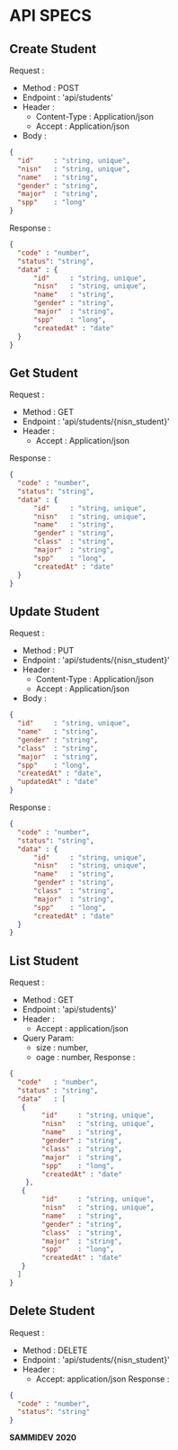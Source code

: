 # API SPECS
## Create Student

Request :
- Method    : POST
- Endpoint  : 'api/students'
- Header    :
    - Content-Type : Application/json
    - Accept       : Application/json
- Body      : 

```json
{
  "id"     : "string, unique",
  "nisn"   : "string, unique",
  "name"   : "string",
  "gender" : "string",
  "major"  : "string",
  "spp"    : "long"
}
```

Response :

```json
{
  "code" : "number",
  "status": "string",
  "data" : {
      "id"     : "string, unique",
      "nisn"   : "string, unique",
      "name"   : "string",
      "gender" : "string",
      "major"  : "string",
      "spp"    : "long",
      "createdAt" : "date"
  }
}
```

## Get Student

Request :
- Method    : GET
- Endpoint  : 'api/students/{nisn_student}'
- Header    :
    - Accept       : Application/json

Response :

```json
{
  "code" : "number",
  "status": "string",
  "data" : {
      "id"     : "string, unique",
      "nisn"   : "string, unique",
      "name"   : "string",
      "gender" : "string",
      "class"  : "string",
      "major"  : "string",
      "spp"    : "long",
      "createdAt" : "date"
  }
}
```
## Update Student

Request :
- Method    : PUT
- Endpoint  : 'api/students/{nisn_student}'
- Header    :
    - Content-Type : Application/json
    - Accept       : Application/json
- Body      : 

```json
{
  "id"     : "string, unique",
  "name"   : "string",
  "gender" : "string",
  "class"  : "string",
  "major"  : "string",
  "spp"    : "long",
  "createdAt" : "date", 
  "updatedAt" : "date" 
}
```
Response :

```json
{
  "code" : "number",
  "status": "string",
  "data" : {
      "id"     : "string, unique",
      "nisn"   : "string, unique",
      "name"   : "string",
      "gender" : "string",
      "class"  : "string",
      "major"  : "string",
      "spp"    : "long",
      "createdAt" : "date"
  }
}
```

## List Student

Request :
- Method     : GET
- Endpoint   : 'api/students}'
- Header     :
    - Accept : application/json
- Query Param:
    - size : number,
    - oage : number,
Response :

```json
{
  "code"   : "number",
  "status" : "string", 
  "data"   : [
   {
        "id"     : "string, unique",
        "nisn"   : "string, unique",
        "name"   : "string",
        "gender" : "string",
        "class"  : "string",
        "major"  : "string",
        "spp"    : "long",
        "createdAt" : "date"
    },
   {
        "id"     : "string, unique",
        "nisn"   : "string, unique",
        "name"   : "string",
        "gender" : "string",
        "class"  : "string",
        "major"  : "string",
        "spp"    : "long",
        "createdAt" : "date"
   }
  ]
}
```

## Delete Student
Request :
- Method    : DELETE
- Endpoint  : 'api/students/{nisn_student}'
- Header    :
    - Accept: application/json
Response :

```json
{
  "code" : "number",
  "status": "string"
}
```

**SAMMIDEV**
**2020**